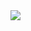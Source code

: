 <img src="http://t0.gstatic.com/images?q=tbn:ANd9GcRFp2yOyh-hXx1A42wyA0_KXSWYtXbqIkgm-_TDBlhwljNHCHmb">
